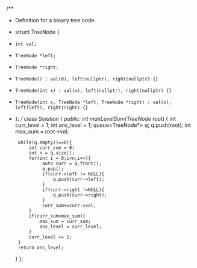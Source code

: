 /**
 * Definition for a binary tree node.
 * struct TreeNode {
 *     int val;
 *     TreeNode *left;
 *     TreeNode *right;
 *     TreeNode() : val(0), left(nullptr), right(nullptr) {}
 *     TreeNode(int x) : val(x), left(nullptr), right(nullptr) {}
 *     TreeNode(int x, TreeNode *left, TreeNode *right) : val(x), left(left), right(right) {}
 * };
 */
class Solution {
public:
    int maxLevelSum(TreeNode* root) {
        int curr_level = 1;
        int ans_level = 1;
        queue<TreeNode*> q;
        q.push(root);
        int max_sum = root->val;

        while(q.empty()==0){
            int curr_sum = 0;
            int n = q.size();
            for(int i = 0;i<n;i++){
                 auto curr = q.front();
                 q.pop();
                 if(curr->left != NULL){
                     q.push(curr->left);
                 }
                 if(curr->right !=NULL){
                     q.push(curr->right);
                 }
                 curr_sum+=curr->val;
            }
            if(curr_sum>max_sum){
                max_sum = curr_sum;
                ans_level = curr_level;
            }
            curr_level += 1;
        }
        return ans_level;
    }
};